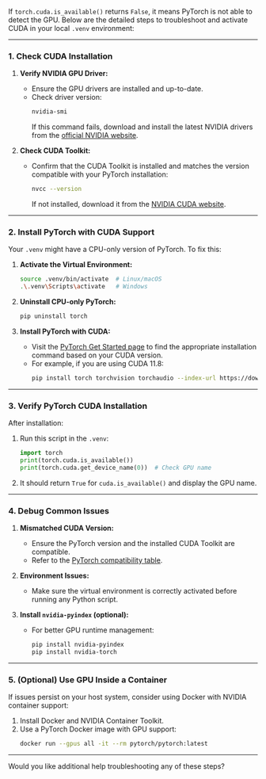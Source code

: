 If `torch.cuda.is_available()` returns `False`, it means PyTorch is not able to detect the GPU. Below are the detailed steps to troubleshoot and activate CUDA in your local `.venv` environment:

---

### **1. Check CUDA Installation**

1. **Verify NVIDIA GPU Driver:**

   - Ensure the GPU drivers are installed and up-to-date.
   - Check driver version:
     ```bash
     nvidia-smi
     ```
     If this command fails, download and install the latest NVIDIA drivers from the [official NVIDIA website](https://www.nvidia.com/drivers).

2. **Check CUDA Toolkit:**
   - Confirm that the CUDA Toolkit is installed and matches the version compatible with your PyTorch installation:
     ```bash
     nvcc --version
     ```
     If not installed, download it from the [NVIDIA CUDA website](https://developer.nvidia.com/cuda-downloads).

---

### **2. Install PyTorch with CUDA Support**

Your `.venv` might have a CPU-only version of PyTorch. To fix this:

1. **Activate the Virtual Environment:**

   ```bash
   source .venv/bin/activate  # Linux/macOS
   .\.venv\Scripts\activate   # Windows
   ```

2. **Uninstall CPU-only PyTorch:**

   ```bash
   pip uninstall torch
   ```

3. **Install PyTorch with CUDA:**
   - Visit the [PyTorch Get Started page](https://pytorch.org/get-started/locally/) to find the appropriate installation command based on your CUDA version.
   - For example, if you are using CUDA 11.8:
     ```bash
     pip install torch torchvision torchaudio --index-url https://download.pytorch.org/whl/cu118
     ```

---

### **3. Verify PyTorch CUDA Installation**

After installation:

1. Run this script in the `.venv`:
   ```python
   import torch
   print(torch.cuda.is_available())
   print(torch.cuda.get_device_name(0))  # Check GPU name
   ```
2. It should return `True` for `cuda.is_available()` and display the GPU name.

---

### **4. Debug Common Issues**

1. **Mismatched CUDA Version:**

   - Ensure the PyTorch version and the installed CUDA Toolkit are compatible.
   - Refer to the [PyTorch compatibility table](https://pytorch.org/get-started/previous-versions/).

2. **Environment Issues:**

   - Make sure the virtual environment is correctly activated before running any Python script.

3. **Install `nvidia-pyindex` (optional):**
   - For better GPU runtime management:
     ```bash
     pip install nvidia-pyindex
     pip install nvidia-torch
     ```

---

### **5. (Optional) Use GPU Inside a Container**

If issues persist on your host system, consider using Docker with NVIDIA container support:

1. Install Docker and NVIDIA Container Toolkit.
2. Use a PyTorch Docker image with GPU support:
   ```bash
   docker run --gpus all -it --rm pytorch/pytorch:latest
   ```

---

Would you like additional help troubleshooting any of these steps?
